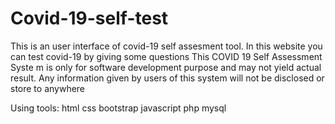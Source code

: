 # Covid-19-self-test
This is an user interface of covid-19 self assesment tool.
In this website you can test covid-19 by giving some questions
This COVID 19 Self Assessment Syste m is only for software development purpose and may not yield actual result. Any information given by users of this system will not be disclosed or store to anywhere

Using tools:
html
css
bootstrap
javascript
php
mysql
